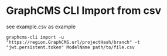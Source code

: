 # GraphCMS CLI Import from csv

see example.csv as example

```
graphcms-cli import -u "https://region.GraphCMS.url/projectHash/branch" -t "jwt.persistent.token" ModelName path/to/file.csv
```
